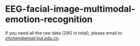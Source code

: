 # EEG-facial-image-multimodal-emotion-recognition
If you need all the raw data (29G in total), please email to zhchen@email.tjut.edu.cn.

